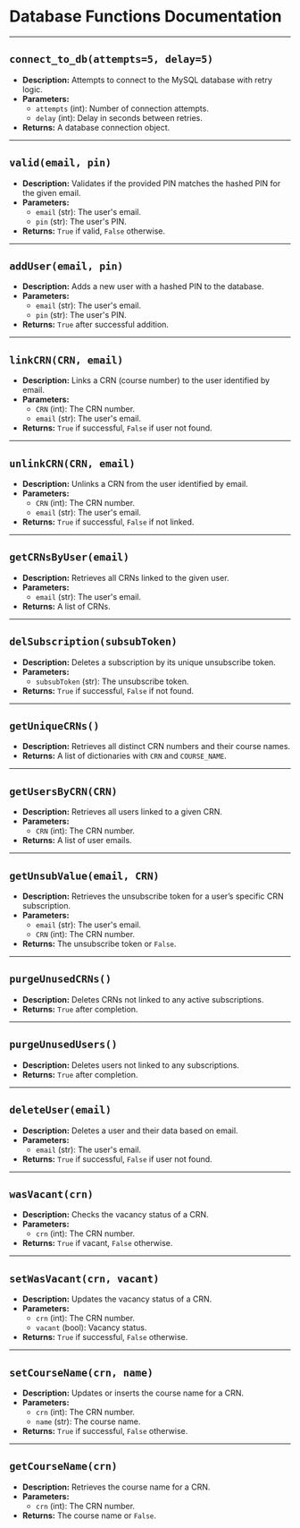 # Database Functions Documentation

---

## `connect_to_db(attempts=5, delay=5)`
- **Description:** Attempts to connect to the MySQL database with retry logic.
- **Parameters:** 
  - `attempts` (int): Number of connection attempts.
  - `delay` (int): Delay in seconds between retries.
- **Returns:** A database connection object.

---

## `valid(email, pin)`
- **Description:** Validates if the provided PIN matches the hashed PIN for the given email.
- **Parameters:** 
  - `email` (str): The user's email.
  - `pin` (str): The user's PIN.
- **Returns:** `True` if valid, `False` otherwise.

---

## `addUser(email, pin)`
- **Description:** Adds a new user with a hashed PIN to the database.
- **Parameters:** 
  - `email` (str): The user's email.
  - `pin` (str): The user's PIN.
- **Returns:** `True` after successful addition.

---

## `linkCRN(CRN, email)`
- **Description:** Links a CRN (course number) to the user identified by email.
- **Parameters:** 
  - `CRN` (int): The CRN number.
  - `email` (str): The user's email.
- **Returns:** `True` if successful, `False` if user not found.

---

## `unlinkCRN(CRN, email)`
- **Description:** Unlinks a CRN from the user identified by email.
- **Parameters:** 
  - `CRN` (int): The CRN number.
  - `email` (str): The user's email.
- **Returns:** `True` if successful, `False` if not linked.

---

## `getCRNsByUser(email)`
- **Description:** Retrieves all CRNs linked to the given user.
- **Parameters:** 
  - `email` (str): The user's email.
- **Returns:** A list of CRNs.

---

## `delSubscription(subsubToken)`
- **Description:** Deletes a subscription by its unique unsubscribe token.
- **Parameters:** 
  - `subsubToken` (str): The unsubscribe token.
- **Returns:** `True` if successful, `False` if not found.

---

## `getUniqueCRNs()`
- **Description:** Retrieves all distinct CRN numbers and their course names.
- **Returns:** A list of dictionaries with `CRN` and `COURSE_NAME`.

---

## `getUsersByCRN(CRN)`
- **Description:** Retrieves all users linked to a given CRN.
- **Parameters:** 
  - `CRN` (int): The CRN number.
- **Returns:** A list of user emails.

---

## `getUnsubValue(email, CRN)`
- **Description:** Retrieves the unsubscribe token for a user’s specific CRN subscription.
- **Parameters:** 
  - `email` (str): The user's email.
  - `CRN` (int): The CRN number.
- **Returns:** The unsubscribe token or `False`.

---

## `purgeUnusedCRNs()`
- **Description:** Deletes CRNs not linked to any active subscriptions.
- **Returns:** `True` after completion.

---

## `purgeUnusedUsers()`
- **Description:** Deletes users not linked to any subscriptions.
- **Returns:** `True` after completion.

---

## `deleteUser(email)`
- **Description:** Deletes a user and their data based on email.
- **Parameters:** 
  - `email` (str): The user's email.
- **Returns:** `True` if successful, `False` if user not found.

---

## `wasVacant(crn)`
- **Description:** Checks the vacancy status of a CRN.
- **Parameters:** 
  - `crn` (int): The CRN number.
- **Returns:** `True` if vacant, `False` otherwise.

---

## `setWasVacant(crn, vacant)`
- **Description:** Updates the vacancy status of a CRN.
- **Parameters:** 
  - `crn` (int): The CRN number.
  - `vacant` (bool): Vacancy status.
- **Returns:** `True` if successful, `False` otherwise.

---

## `setCourseName(crn, name)`
- **Description:** Updates or inserts the course name for a CRN.
- **Parameters:** 
  - `crn` (int): The CRN number.
  - `name` (str): The course name.
- **Returns:** `True` if successful, `False` otherwise.

---

## `getCourseName(crn)`
- **Description:** Retrieves the course name for a CRN.
- **Parameters:** 
  - `crn` (int): The CRN number.
- **Returns:** The course name or `False`. 
